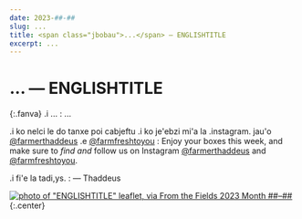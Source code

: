 ```yaml
---
date: 2023-##-##
slug: ...
title: <span class="jbobau">...</span> — ENGLISHTITLE
excerpt: ...
---
```


# <span class="jbobau">...</span> — ENGLISHTITLE

{:.fanva}
.i ...
: ...

.i ko nelci le do tanxe poi cabjeftu .i ko je'ebzi mi'a la .instagram. jau'o [@farmerthaddeus] .e [@farmfreshtoyou]
: Enjoy your boxes this week, and make sure to *find and* follow us on Instagram [@farmerthaddeus] and [@farmfreshtoyou].

.i fi'e la tadi,ys.
: — Thaddeus

[![photo of "ENGLISHTITLE" leaflet, via _From the Fields_ 2023 Month ##–##](https://i.imgur.com/_______l.jpg)](https://i.imgur.com/_______.jpg)
{:.center}

[@farmerthaddeus]: https://instagram.com/farmerthaddeus
[@farmfreshtoyou]: https://instagram.com/farmfreshtoyou
